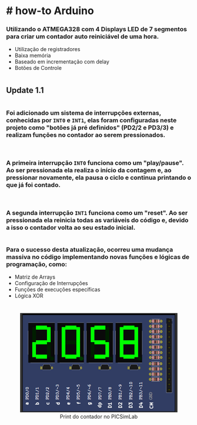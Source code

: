 # # how-to Arduino

### Utilizando o ATMEGA328 com 4 Displays LED de 7 segmentos para criar um contador auto reiniciável de uma hora. <p>

* Utilização de registradores
* Baixa memória
* Baseado em incrementação com delay
* Botões de Controle

#
## Update 1.1
#

### Foi adicionado um sistema de interrupções externas, conhecidas por `INT0` e `INT1`, elas foram configuradas neste projeto como "botões já pré definidos" (PD2/2 e PD3/3) e realizam funções no contador ao serem pressionados.
<br>

### A primeira interrupção `INT0` funciona como um "play/pause". Ao ser pressionada ela realiza o início da contagem e, ao pressionar novamente, ela pausa o ciclo e continua printando o que já foi contado.
<br>

### A segunda interrupção `INT1` funciona como um "reset". Ao ser pressionada ela reinicia todas as variáveis do código e, devido a isso o contador volta ao seu estado inicial.
#

### Para o sucesso desta atualização, ocorreu uma mudança massiva no código implementando novas funções e lógicas de programação, como: <p>

* Matriz de Arrays
* Configuração de Interrupções
* Funções de execuções específicas
* Lógica XOR
#

<p align="center">
  <img src="./images/counter.png" alt="print do PinSimLab"/><br>
  Print do contador no PICSimLab
</p>